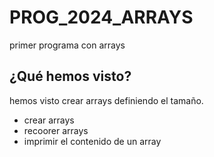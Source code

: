 # PROG_2024_ARRAYS
primer programa con arrays

## ¿Qué hemos visto?
hemos visto crear arrays definiendo el tamaño.
- crear arrays
- recoorer arrays
- imprimir el contenido de un array
